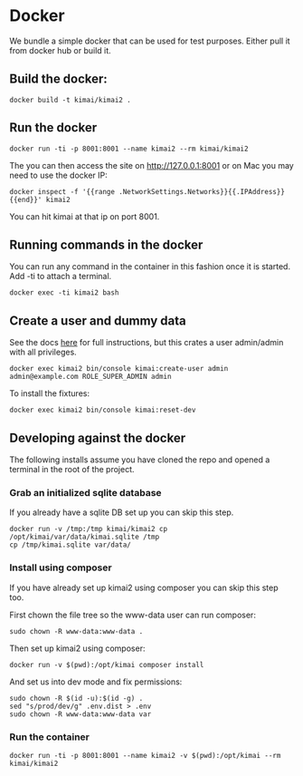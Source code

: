 # Docker

We bundle a simple docker that can be used for test purposes.  Either pull it from docker hub or build it.

## Build the docker:

    docker build -t kimai/kimai2 .

## Run the docker

    docker run -ti -p 8001:8001 --name kimai2 --rm kimai/kimai2

The you can then access the site on http://127.0.0.1:8001 or on Mac you may need to use the docker IP:

    docker inspect -f '{{range .NetworkSettings.Networks}}{{.IPAddress}}{{end}}' kimai2

You can hit kimai at that ip on port 8001.

## Running commands in the docker

You can run any command in the container in this fashion once it is started.  Add -ti to attach a terminal.

    docker exec -ti kimai2 bash

## Create a user and dummy data

See the docs [here](installation.md) for full instructions, but this crates a user admin/admin with all privileges.

    docker exec kimai2 bin/console kimai:create-user admin admin@example.com ROLE_SUPER_ADMIN admin

To install the fixtures:

    docker exec kimai2 bin/console kimai:reset-dev

## Developing against the docker

The following installs assume you have cloned the repo and opened a terminal in the root of the project.

### Grab an initialized sqlite database

If you already have a sqlite DB set up you can skip this step.

    docker run -v /tmp:/tmp kimai/kimai2 cp /opt/kimai/var/data/kimai.sqlite /tmp
    cp /tmp/kimai.sqlite var/data/

### Install using composer

If you have already set up kimai2 using composer you can skip this step too.

First chown the file tree so the www-data user can run composer:

    sudo chown -R www-data:www-data .

Then set up kimai2 using composer:

    docker run -v $(pwd):/opt/kimai composer install

And set us into dev mode and fix permissions:

    sudo chown -R $(id -u):$(id -g) .
    sed "s/prod/dev/g" .env.dist > .env
    sudo chown -R www-data:www-data var

### Run the container

    docker run -ti -p 8001:8001 --name kimai2 -v $(pwd):/opt/kimai --rm kimai/kimai2
